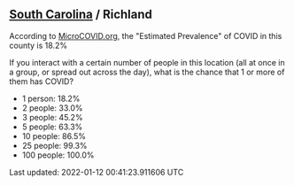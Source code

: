
## [South Carolina](/united-states/south-carolina) / Richland

According to [MicroCOVID.org](http://microcovid.org),
the "Estimated Prevalence" of COVID in this county is 18.2%

If you interact with a certain number of people in this location
(all at once in a group, or spread out across the day), what is the chance that
1 or more of them has COVID?

- 1 person: 18.2%
- 2 people: 33.0%
- 3 people: 45.2%
- 5 people: 63.3%
- 10 people: 86.5%
- 25 people: 99.3%
- 100 people: 100.0%

Last updated: 2022-01-12 00:41:23.911606 UTC
